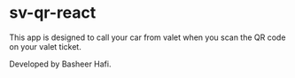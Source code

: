 # sv-qr-react

This app is designed to call your car from valet when you scan the QR code on your valet ticket.

Developed by Basheer Hafi.
